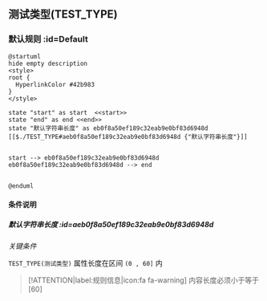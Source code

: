 ## 测试类型(TEST_TYPE) <!-- {docsify-ignore-all} -->

   

### 默认规则 :id=Default

```plantuml
@startuml
hide empty description
<style>
root {
  HyperlinkColor #42b983
}
</style>

state "start" as start  <<start>>
state "end" as end <<end>>
state "默认字符串长度" as eb0f8a50ef189c32eab9e0bf83d6948d [[$./TEST_TYPE#aeb0f8a50ef189c32eab9e0bf83d6948d {"默认字符串长度"}]]


start --> eb0f8a50ef189c32eab9e0bf83d6948d 
eb0f8a50ef189c32eab9e0bf83d6948d --> end 


@enduml
```

#### 条件说明

##### 默认字符串长度 :id=aeb0f8a50ef189c32eab9e0bf83d6948d


*关键条件*


`TEST_TYPE(测试类型)` 属性长度在区间 `(0 , 60]` 内

> [!ATTENTION|label:规则信息|icon:fa fa-warning]
> 内容长度必须小于等于[60]







